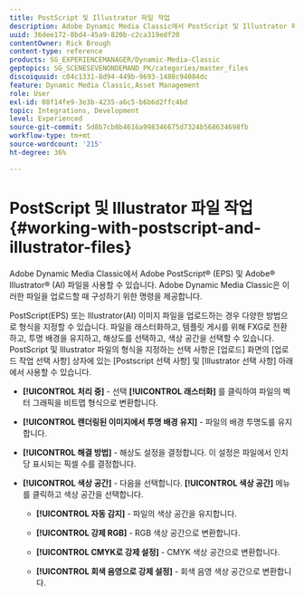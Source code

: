 ```yaml
---
title: PostScript 및 Illustrator 파일 작업
description: Adobe Dynamic Media Classic에서 PostScript 및 Illustrator 파일을 사용하여 작업하는 방법을 알아봅니다.
uuid: 36dee172-8bd4-45a9-820b-c2ca319edf20
contentOwner: Rick Brough
content-type: reference
products: SG_EXPERIENCEMANAGER/Dynamic-Media-Classic
geptopics: SG_SCENESEVENONDEMAND_PK/categories/master_files
discoiquuid: c04c1331-8d94-449b-9693-1488c94084dc
feature: Dynamic Media Classic,Asset Management
role: User
exl-id: 08f14fe9-3e3b-4235-a6c5-b6b6d2ffc4bd
topic: Integrations, Development
level: Experienced
source-git-commit: 5d8b7cb8b4616a998346675d7324b568634698fb
workflow-type: tm+mt
source-wordcount: '215'
ht-degree: 36%

---
```


# PostScript 및 Illustrator 파일 작업{#working-with-postscript-and-illustrator-files}

Adobe Dynamic Media Classic에서 Adobe PostScript® (EPS) 및 Adobe® Illustrator® (AI) 파일을 사용할 수 있습니다. Adobe Dynamic Media Classic은 이러한 파일을 업로드할 때 구성하기 위한 명령을 제공합니다.

PostScript(EPS) 또는 Illustrator(AI) 이미지 파일을 업로드하는 경우 다양한 방법으로 형식을 지정할 수 있습니다. 파일을 래스터화하고, 템플릿 게시를 위해 FXG로 전환하고, 투명 배경을 유지하고, 해상도를 선택하고, 색상 공간을 선택할 수 있습니다. PostScript 및 Illustrator 파일의 형식을 지정하는 선택 사항은 [업로드] 화면의 [업로드 작업 선택 사항] 상자에 있는 [Postscript 선택 사항] 및 [Illustrator 선택 사항] 아래에서 사용할 수 있습니다.

* **[!UICONTROL 처리 중]** - 선택 **[!UICONTROL 래스터화]** 를 클릭하여 파일의 벡터 그래픽을 비트맵 형식으로 변환합니다.

* **[!UICONTROL 렌더링된 이미지에서 투명 배경 유지]** - 파일의 배경 투명도를 유지합니다.

* **[!UICONTROL 해결 방법]** - 해상도 설정을 결정합니다. 이 설정은 파일에서 인치당 표시되는 픽셀 수를 결정합니다.

* **[!UICONTROL 색상 공간]** - 다음을 선택합니다. **[!UICONTROL 색상 공간]** 메뉴를 클릭하고 색상 공간을 선택합니다.

   * **[!UICONTROL 자동 감지]** - 파일의 색상 공간을 유지합니다.

   * **[!UICONTROL 강제 RGB]** - RGB 색상 공간으로 변환합니다.

   * **[!UICONTROL CMYK로 강제 설정]** - CMYK 색상 공간으로 변환합니다.

   * **[!UICONTROL 회색 음영으로 강제 설정]** - 회색 음영 색상 공간으로 변환합니다.
